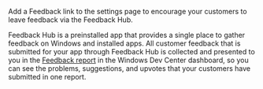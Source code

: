 ﻿Add a Feedback link to the settings page to encourage your customers to leave feedback via the Feedback Hub.

Feedback Hub is a preinstalled app that provides a single place to gather feedback on Windows and installed apps. All customer feedback that is submitted for your app through Feedback Hub is collected and presented to you in the [Feedback report](https://docs.microsoft.com/en-us/windows/uwp/publish/feedback-report) in the Windows Dev Center dashboard, so you can see the problems, suggestions, and upvotes that your customers have submitted in one report.
